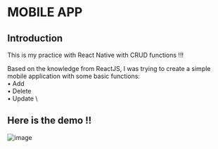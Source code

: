 # MOBILE APP
## Introduction 

This is my practice with React Native with CRUD functions !!!

Based on the knowledge from ReactJS, I was trying to create a simple mobile application with some basic functions: \
        • Add \
        • Delete \
        • Update \
## Here is the demo !!
![image](https://user-images.githubusercontent.com/101866057/210535656-692e500c-4913-42ed-9405-0ed8107dbb5a.png)
